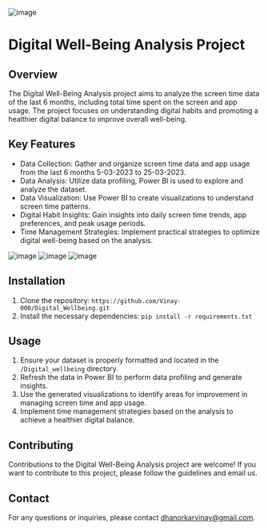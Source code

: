 ![image](https://github.com/Vinay-000/Digital_Wellbeing/assets/56780725/0c3f8b2f-cc4d-40d8-822b-d901109d3a43)



# Digital Well-Being Analysis Project

## Overview

The Digital Well-Being Analysis project aims to analyze the screen time data of the last 6 months, including total time spent on the screen and app usage. The project focuses on understanding digital habits and promoting a healthier digital balance to improve overall well-being.

## Key Features

- Data Collection: Gather and organize screen time data and app usage from the last 6 months 5-03-2023 to 25-03-2023.
- Data Analysis: Utilize data profiling, Power BI is used  to explore and analyze the dataset.
- Data Visualization: Use Power BI to create visualizations to understand screen time patterns.
- Digital Habit Insights: Gain insights into daily screen time trends, app preferences, and peak usage periods.
- Time Management Strategies: Implement practical strategies to optimize digital well-being based on the analysis.

![image](https://github.com/Vinay-000/Digital_Wellbeing/assets/56780725/e7f0f90d-a971-41cc-a877-951e50366716)
![image](https://github.com/Vinay-000/Digital_Wellbeing/assets/56780725/86a1cec2-9f12-44c3-aae9-bbedf157d6db)
![image](https://github.com/Vinay-000/Digital_Wellbeing/assets/56780725/65757817-0025-4fd9-afd2-531204bfbdf3)







## Installation

1. Clone the repository: `https://github.com/Vinay-000/Digital_Wellbeing.git`
2. Install the necessary dependencies: `pip install -r requirements.txt`

## Usage

1. Ensure your dataset is properly formatted and located in the `/Digital_wellbeing` directory.
2. Refresh the data in Power BI to perform data profiling and generate insights.
3. Use the generated visualizations to identify areas for improvement in managing screen time and app usage.
4. Implement time management strategies based on the analysis to achieve a healthier digital balance.



## Contributing

Contributions to the Digital Well-Being Analysis project are welcome! If you want to contribute to this project, please follow the guidelines and email us. 






## Contact

For any questions or inquiries, please contact dhanorkarvinay@gmail.com.


